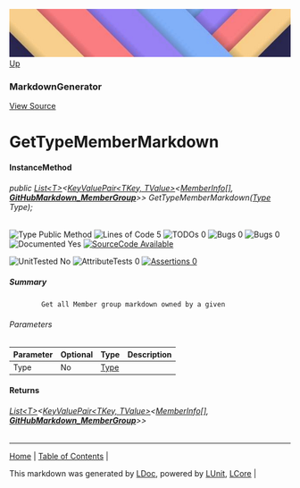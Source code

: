 ![](../Content/LDoc-banner-small.png "")
[Up](MarkdownGenerator.md)
### MarkdownGenerator
[View Source](../Markdown/MarkdownGenerator.cs)
# GetTypeMemberMarkdown
#### InstanceMethod
###### public <a href="https://msdn.microsoft.com/en-us/library/6sh2ey19.aspx" alt="" target="_blank">List&lt;T&gt;</a>&lt;<a href="https://msdn.microsoft.com/en-us/library/5tbh8a42.aspx" alt="" target="_blank">KeyValuePair&lt;TKey, TValue&gt;</a>&lt;<a href="https://msdn.microsoft.com/en-us/library/system.reflection.memberinfo.aspx" alt="" target="_blank">MemberInfo[]</a>, **[GitHubMarkdown_MemberGroup](GitHubMarkdown_MemberGroup.md)**&gt;&gt; GetTypeMemberMarkdown(<a href="https://msdn.microsoft.com/en-us/library/system.type.aspx" alt="" target="_blank">Type</a> Type);

![Type Public Method](http://b.repl.ca/v1/Type-Public%20Method-blue.png "") ![Lines of Code 5](http://b.repl.ca/v1/Lines%20of%20Code-5-blue.png "") ![TODOs 0](http://b.repl.ca/v1/TODOs-0-green.png "") ![Bugs 0](http://b.repl.ca/v1/Bugs-0-green.png "") ![Bugs 0](http://b.repl.ca/v1/Bugs-0-green.png "") ![Documented Yes](http://b.repl.ca/v1/Documented-Yes-brightgreen.png "") [![SourceCode Available](http://b.repl.ca/v1/SourceCode-Available-brightgreen.png "")](../Markdown/MarkdownGenerator.cs#L353)

![UnitTested No](http://b.repl.ca/v1/UnitTested-No-lightgrey.png "") ![AttributeTests 0](http://b.repl.ca/v1/AttributeTests-0-lightgrey.png "") [![Assertions 0](http://b.repl.ca/v1/Assertions-0-lightgrey.png "")](../Markdown/MarkdownGenerator.cs)
##### Summary

            Get all Member group markdown owned by a given 
###### Parameters

Parameter | Optional | Type | Description
:---  | :---  | :---  | :--- 
Type | No | <a href="https://msdn.microsoft.com/en-us/library/system.type.aspx" alt="" target="_blank">Type</a> | 

#### Returns
###### <a href="https://msdn.microsoft.com/en-us/library/6sh2ey19.aspx" alt="" target="_blank">List&lt;T&gt;</a>&lt;<a href="https://msdn.microsoft.com/en-us/library/5tbh8a42.aspx" alt="" target="_blank">KeyValuePair&lt;TKey, TValue&gt;</a>&lt;<a href="https://msdn.microsoft.com/en-us/library/system.reflection.memberinfo.aspx" alt="" target="_blank">MemberInfo[]</a>, **[GitHubMarkdown_MemberGroup](GitHubMarkdown_MemberGroup.md)**&gt;&gt;


---

[Home](../../README.md) | [Table of Contents](../../TableOfContents.md) | 


This markdown was generated by [LDoc](https://github.com/CodeSingularity/LDoc), powered by [LUnit](https://github.com/CodeSingularity/LUnit), [LCore](https://github.com/CodeSingularity/LCore) | 

